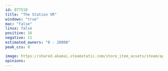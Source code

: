 ```yaml
---
id: 877510
title: "The Station VR"
windows: "true"
mac: "false"
linux: false
positive: 16
negative: 11
estimated_owners: "0 - 20000"
peak_ccu: 0

image: https://shared.akamai.steamstatic.com/store_item_assets/steam/apps/877510/header.jpg?t=1701456770
opinions:
---
```

